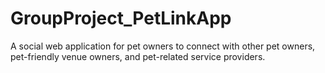 # GroupProject_PetLinkApp
A social web application for pet owners to connect with other pet owners, pet-friendly venue owners, and pet-related service providers.
